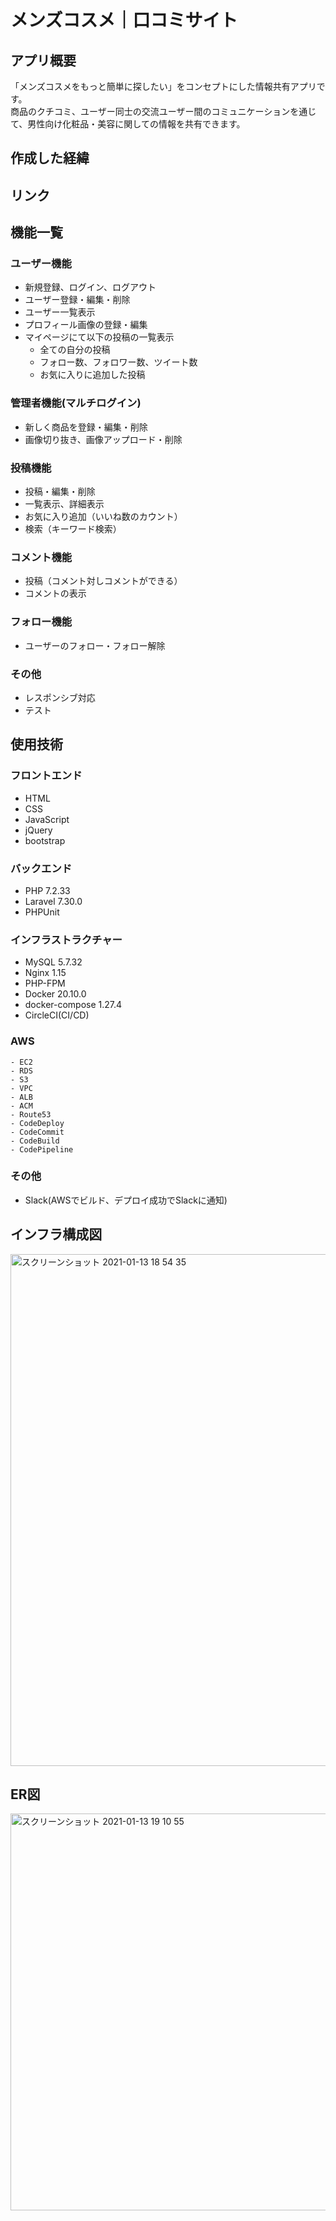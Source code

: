 # メンズコスメ｜口コミサイト

## アプリ概要
「メンズコスメをもっと簡単に探したい」をコンセプトにした情報共有アプリです。  
商品のクチコミ、ユーザー同士の交流ユーザー間のコミュニケーションを通じて、男性向け化粧品・美容に関しての情報を共有できます。

## 作成した経緯


## リンク


## 機能一覧
### ユーザー機能
- 新規登録、ログイン、ログアウト
- ユーザー登録・編集・削除
- ユーザー一覧表示
- プロフィール画像の登録・編集
- マイページにて以下の投稿の一覧表示
    - 全ての自分の投稿
    - フォロー数、フォロワー数、ツイート数
    - お気に入りに追加した投稿
### 管理者機能(マルチログイン)
- 新しく商品を登録・編集・削除
- 画像切り抜き、画像アップロード・削除
### 投稿機能
- 投稿・編集・削除
- 一覧表示、詳細表示
- お気に入り追加（いいね数のカウント）
- 検索（キーワード検索）
### コメント機能
- 投稿（コメント対しコメントができる）
- コメントの表示
### フォロー機能
- ユーザーのフォロー・フォロー解除
### その他
- レスポンシブ対応
- テスト
 
## 使用技術
### フロントエンド
- HTML
- CSS
- JavaScript
- jQuery
- bootstrap

### バックエンド
- PHP 7.2.33
- Laravel 7.30.0
- PHPUnit

### インフラストラクチャー
- MySQL 5.7.32
- Nginx 1.15
- PHP-FPM
- Docker 20.10.0
- docker-compose 1.27.4
- CircleCI(CI/CD)

### AWS
    - EC2
    - RDS
    - S3
    - VPC
    - ALB
    - ACM
    - Route53
    - CodeDeploy
    - CodeCommit
    - CodeBuild
    - CodePipeline

### その他
- Slack(AWSでビルド、デプロイ成功でSlackに通知)

## インフラ構成図
<img width="819" alt="スクリーンショット 2021-01-13 18 54 35" src="https://user-images.githubusercontent.com/63177307/104436539-142dbe00-55d1-11eb-92b0-0d2f5a1e49ad.png">

## ER図
<img width="635" alt="スクリーンショット 2021-01-13 19 10 55" src="https://user-images.githubusercontent.com/63177307/104438263-24469d00-55d3-11eb-80ca-f46739393101.png">

